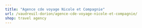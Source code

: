 ```yaml
---
title: "Agence cde voyage Nicole et Compagnie"
url: /vaudreuil-dorion/agence-cde-voyage-nicole-et-compagnie/
shop: travel agency
---
```

